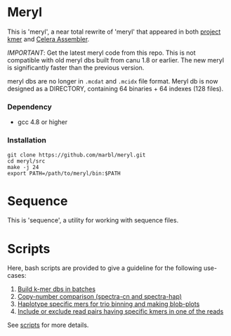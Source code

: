 # Meryl

This is 'meryl', a near total rewrite of 'meryl' that appeared in both
[project kmer](http://kmer.sourceforge.net/) and
[Celera Assembler](http://wgs-assembler.sourceforge.net/).

*IMPORTANT*: Get the latest meryl code from this repo. This is not compatible with old meryl dbs built from canu 1.8 or earlier. The new meryl is significantly faster than the previous version.

meryl dbs are no longer in `.mcdat` and `.mcidx` file format. Meryl db is now designed as a DIRECTORY, containing 64 binaries + 64 indexes (128 files).

### Dependency
* gcc 4.8 or higher

### Installation
```
git clone https://github.com/marbl/meryl.git
cd meryl/src
make -j 24
export PATH=/path/to/meryl/bin:$PATH
```

# Sequence

This is 'sequence', a utility for working with sequence files.


# Scripts

Here, bash scripts are provided to give a guideline for the following use-cases:

1.	[Build k-mer dbs in batches](https://github.com/marbl/meryl/tree/master/scripts#1-build-k-mer-dbs)
2.	[Copy-number comparison (spectra-cn and spectra-hap)](https://github.com/marbl/meryl/tree/master/scripts#2-copy-number-comparison-spectra-cn)
3.	[Haplotype specific mers for trio binning and making blob-plots](https://github.com/marbl/meryl/tree/master/scripts#3-haplotype-specific-mers-for-trio-binning-and-making-blob-plots)
4.  [Include or exclude read pairs having specific kmers in one of the reads](https://github.com/marbl/meryl/blob/master/scripts/README.md#4-include-or-exclude-read-pairs-having-specific-kmers-in-one-of-the-reads)

See [scripts](https://github.com/marbl/meryl/tree/master/scripts) for more details.
